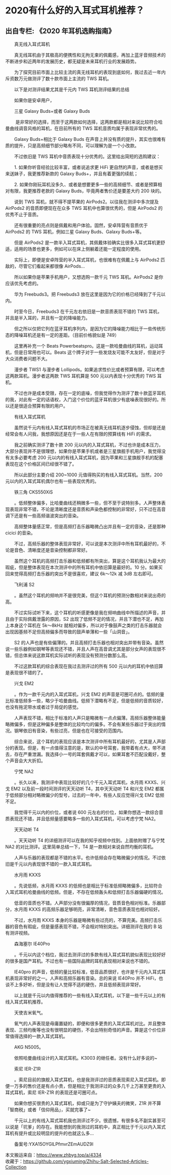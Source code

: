 # 2020有什么好的入耳式耳机推荐？  
## 出自专栏: 《2020 年耳机选购指南》  
&emsp;&emsp;真无线入耳式耳机  
  
&emsp;&emsp;真无线耳机由于其极高的便携性和无拘无束的佩戴感，再加上蓝牙音频技术的不断进步和近两年的发展历史，都无疑是未来耳机行业的发展趋势。  
  
&emsp;&emsp;为了探究目前市面上比较主流的真无线耳机的表现到底如何，我过去近一年内斥资数万元做测评了数十款市面上主流的 TWS 耳机。  
  
&emsp;&emsp;以下是对测评结果尤其是千元内 TWS 耳机测评结果的总结  
  
&emsp;&emsp;如果你是安卓用户，  
  
&emsp;&emsp;三星 Galaxy Buds+或者 Galaxy Buds  
  
&emsp;&emsp; 是非常好的选择，而至于这两款如何选择，这两款都是相对来说比较符合哈曼曲线调音风格的耳机，在目前所有的 TWS 耳机音质均属于表现非常优秀的。  
  
&emsp;&emsp;Galaxy Buds+相比于 Galaxy Buds 在声音上并没有质的提升，其实也很难有质的提升，只是高频细节部分略有不同，可以理解为是一个小改款。  
  
&emsp;&emsp;不过依旧是 TWS 耳机中音质表现十分优秀的。这里给出简短的选购建议：  
  
&emsp;&emsp;1. 如果你听音经验比较丰富，或者说追求更 HiFi 更自然的声音，或者是想买来送妹子，我更推荐新款的 Galaxy Buds+，并且有着更强的续航；  
  
&emsp;&emsp;2. 如果你刚玩耳机没多久、或者是想要更多一些的高频细节、或者是预算相对有限，我更推荐老款的 Galaxy Buds，毕竟两者售价还是要差大约 200 块的。  
  
&emsp;&emsp;说到 TWS 耳机，就不得不提苹果的 AirPods2。以往我在测评中多次提及 AirPods2 的音质即便现在在众多 TWS 耳机中也算很优秀的，但是 AirPods2 的优秀不止于音质。  
  
&emsp;&emsp;还有很重要的亮点则是佩戴和用户体验。固然，安卓阵营有音质优于 AirPods2 的 TWS 耳机，例如三星 Galaxy Buds、Galaxy Buds+等。  
  
&emsp;&emsp;但是 AirPods2 是一款半入耳式耳机，其佩戴体验确实比很多入耳式耳机更舒适，适用的场景也更多，例如可以在床上侧躺着还能一定程度的使用。  
  
&emsp;&emsp;实际上，即便是安卓阵营的半入耳式耳机，也很难有在佩戴上与 AirPods2 匹敌的，尽管它们看起来都很像 AirPods...  
  
&emsp;&emsp;所以如果你是苹果手机用户，又想选购一款千元 TWS 耳机。AirPods2 是你应该优先考虑的。  
  
&emsp;&emsp;华为 Freebuds3。把 Freebuds3 放在这里是因为它的价格已经降到了千元以内。  
  
&emsp;&emsp;时至今日，Freebuds3 在千元左右依旧是一款音质表现不错的 TWS 耳机，并且是半入耳的，并且有一定的降噪能力。  
  
&emsp;&emsp;但之所以仅把它列在蓝牙耳机序列内，是因为它的降噪能力相比于一些传统形态的降噪耳机还是有一定的差距。（目前价格貌似是 749）  
  
&emsp;&emsp;这里再补充一个 Beats Powerbeatspro。这是一款哈曼曲线的耳机，运动耳机，但是日常用也可以。Beats 这个牌子对于一些发烧友可能不太友好，但是对于大众消费者问题不大。  
  
&emsp;&emsp;漫步者 TWS1 与漫步者 Lollipods。如果追求性价比或者预算有限，可以考虑这两款耳机。漫步者这两款 TWS 耳机算是 500 元以内表现十分优秀的 TWS 耳机。  
  
&emsp;&emsp;不过也许是成本受限，存在一定的底噪，但我觉得作为测评了数十款蓝牙耳机的我，对此有一定的话语权，入门这个价位的蓝牙耳机很少有底噪表现很好的。所以还是很适合预算有限的用户。  
  
&emsp;&emsp;有线入耳式耳机  
  
&emsp;&emsp;虽然说千元内有线入耳式耳机的市场正在被真无线耳机逐步侵蚀，但却是还是经常会有人问我，我想原因还是在于一些人在有限的预算线有 HiFi 的需求。  
  
&emsp;&emsp;我之前确实测评了数十款 200 元以内的入耳式耳机，不过也许是成本压力，大部分表现并不是很理想，如果你是苹果手机或者是三星旗舰手机用户，我觉得没有太多必要考虑 200 元以内的有线入耳式耳机，因为苹果和三星旗舰手机的配塞表现在这个价格区间已经很不错了。  
  
&emsp;&emsp;所以此部分主要介绍 200~1000 元值得购买的有线入耳式耳机。当然，200 元以内的入耳式耳机偶尔也有一些表现优秀的。  
  
&emsp;&emsp;铁三角 CKS550XiS  
  
&emsp;&emsp;。低频整体偏多，比哈曼曲线还稍微多一些，但不至于说特别多。人声整体表现表现非常不错，不论是清晰度还是音质和声染色都控制的非常好，只不过在高音调下还是有一些高频谐波突出的音染。  
  
&emsp;&emsp;高频整体量感正常，但是高频打击乐器略微凸出并且有一定的音染，还是那种 cicici 的音染。  
  
&emsp;&emsp;不过，高频乐器的整体表现非常好，可以说是本次测评中所有耳机最好的，不论是音色、清晰度还是音染控制都非常好。  
  
&emsp;&emsp;虽然这个耳机的高频打击乐器和低频都有所突出，算是这个耳机我认为最大的瑕疵，但是整体表现在本次测评中的所有耳机中依旧算是最好的。10 分。如果买回来觉得高频打击乐器的突出不是很喜欢，建议 6k～12k 减 3dB 左右即可。  
  
&emsp;&emsp;飞利浦 S2  
  
&emsp;&emsp;。虽然这个耳机的频响并不是很完美，但这个耳机的预测分数相对来说出奇的高。  
  
&emsp;&emsp;不过实际试听下来，这个耳机的听感更像是我在频响曲线中所描述的声音，并且由于实际佩戴泄露的原因，S2 出现了低频不足的情况，并且下潜也不足，再加上本身这个耳机在 5k～8kHz 就相对偏多，所以对于像鼓声之类的打击乐器就会出现因基频不足但高频偏多而导致的鼓声单薄和一些「山洞音」。  
  
&emsp;&emsp;S2 的人声也是有些偏薄的。并且高频打击乐器也相对突出并带有音染。虽然说一些乐器例如钢琴等表现还不错，并且人声在高音调尤其是部分女声的表现很不错，但总体来说这款耳机实际试听的表现没有预测分数那么高。  
  
&emsp;&emsp;不过这款耳机的综合表现在我过去测评过的所有 500 元以内的耳机中依旧算是表现很不错的了。  
  
&emsp;&emsp;兴戈 EM2  
  
&emsp;&emsp;。作为一款千元内的入耳式耳机，兴戈 EM2 的声音是可圈可点的。低频的量比标准低频多一些，略少于哈曼曲线。低频下潜略有不足，但是低频的音质较好，也没有拖泥带水或者过于局促的感觉。  
  
&emsp;&emsp;人声表现不错，相比于标准的人声只是略微有一点点偏薄。高频乐器整体能量略微偏多，但是这种偏多是整体的比较均匀的偏多。不会有某些乐器过于突出的情况。钢琴依旧有音染，有些过亮，但是也在可接受的范围内。  
  
&emsp;&emsp;综合来说，这个耳机的表现应该是本次测评中所有耳机最好的，尤其是人声部分的表现。但是，有一点值得注意的是，默认的中号耳套，我带着有点大，带不进去，存在严重泄漏。我选择小一号的耳套佩戴才可以，如果耳套不匹配没戴好，整个声音会大大折扣。  
  
&emsp;&emsp;宁梵 NA2  
  
&emsp;&emsp;。长久以来，我测评中表现比较好的几个千元入耳式耳机，水月雨 KXXS、兴戈 EM2 以及前一段时间测评的天天动听 T4，其中天天动听 T4 和兴戈 EM2 都属于低频部分相对略微偏少的型号，过去的一年中，有些人反应觉得兴戈 EM2 低频不足。  
  
&emsp;&emsp;我觉得千元以内的价位，或者说 600 元左右的价位，如果你想选一款综合音质表现还不错，并且低频量感要略多一些的入耳式耳机，可以考虑宁梵 NA2。  
  
&emsp;&emsp;天天动听 T4  
  
&emsp;&emsp;。天天动听 T4 的详细测评可以在我的知乎视频中找到。上面依附赠了与宁梵 NA2 的对比测评。这里简单总结一下，T4 是一款相对来说自然均衡的耳机。  
  
&emsp;&emsp;人声与乐器的表现都是不错的水平。也许低频会存在略微偏少的情况。不过依旧是千元以内表现很不错的一款入耳式耳机。  
  
&emsp;&emsp;水月雨 KXXS  
  
&emsp;&emsp;。先说低频，水月雨 KXXS 的低频也是相比于标准低频略微偏多，比较符合入耳式耳机哈曼曲线的低频。但是，不存在低频轰头和低频打击乐器偏硬的情况。  
  
&emsp;&emsp;低音的音质也不错。人声部分没有很偏厚的情况，音质音色相对标准。乐器部分，水月雨 KXXS 的高频乐器足够明亮，非常清晰，音色音质表现也相对较好。  
  
&emsp;&emsp;不过，水月雨 KXXS 本身的乐器是略微有些过亮的，不算完美。高频打击乐器的音色有瑕疵，但是量感表现不错，不会相对特别突出。详细测评在我的 B 站有测评视频。  
  
&emsp;&emsp;森海塞尔 IE40Pro  
  
&emsp;&emsp;。千元以内这个档位，我过去测评过的多款有线入耳式耳机貌似表现比较好好的很多是国产耳机。不过也有一些国际品牌的耳机表现相对来说也不错的。  
  
&emsp;&emsp;IE40pro 的声音，低频的量比较标准，低音品质很好，也许是千元内入耳式耳机表现非常好的之一。人声和高频乐器有音染。总的来说 IE40Pro 并不 HiFi，也谈不上多好听，但是没有让人觉得不适的硬伤，并且低频表现非常好。  
  
&emsp;&emsp;以上就是千元以内值得推荐的一些有线入耳式耳机，以下是一些千元以上的有线入耳式耳机推荐。  
  
&emsp;&emsp;天使吉米氧气。  
  
&emsp;&emsp;氧气的人声表现是毋庸置疑的，即便和很多更贵的入耳式耳机对比。并且整体表现、三频均衡等也没有很明显的硬伤，不会出特别奇怪的声音。算是这个价位非常值得选择的一款入耳式耳机。  
  
&emsp;&emsp;AKG N5005。  
  
&emsp;&emsp;依照哈曼曲线设计的入耳式耳机。K3003 的继任者。没有什么好多说的~  
  
&emsp;&emsp;索尼 IER-Z1R  
  
&emsp;&emsp;。索尼目前的旗舰入耳式耳机，也是我测评过的音质表现索尼入耳式耳机。即便一万多的售价还是有点小贵，但是相比于我测评过的众多几千上万甚至更贵的入耳式耳机，索尼 IER-Z1R 的表现还是可圈可点。  
  
&emsp;&emsp;如果你想买很贵的入耳式耳机，抑或只是为了守护姨夫的微笑，Z1R 并不算「智商税」或者「信仰用品」，买就完事了~  
  
&emsp;&emsp;千元以上的有线入耳式耳机我也测评过不少。很遗憾，有很多名不副实甚至可以说是「坑爹」的存在。我能想到的我测过的耳机中，真正相比于千元以内入耳式耳机有提升或比较明显的提升的也就这么多...  
  
&emsp;&emsp;备案号:YXA15OYGlLPfmvrZEmAUDZ9l  
  
本文搬运来自：https://www.zhbyg.top/a/4334  
 收藏于：https://github.com/ygxiuming/Zhihu-Salt-Selected-Articles-Collection